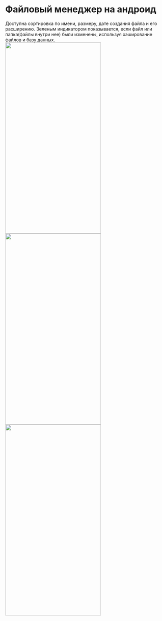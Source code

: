# Файловый менеджер на андроид
Доступна сортировка по имени, размеру, дате создания файла и его расширению. Зеленым индикатором показывается, если файл или папка(файлы внутри нее) были изменены, используя хэширование файлов и базу данных.  
<img src="https://github.com/CHEYSOFF/FileManager/assets/66472023/2c30df12-e8d0-47ef-a40b-607970081405" width="300" height="600">
<img src="https://github.com/CHEYSOFF/FileManager/assets/66472023/4675556f-505f-4f05-a983-04d9448982c9" width="300" height="600">
<img src="https://github.com/CHEYSOFF/FileManager/assets/66472023/770e4fe9-482e-494c-a0ae-6368bcfdf507" width="300" height="600">


